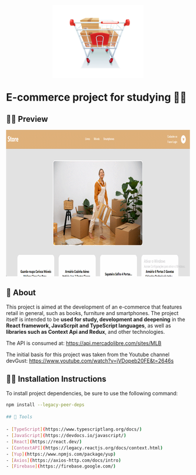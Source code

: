 <h1>
    <p align="center">
    <img src="./src/assets/14182.jpg" width="250" height="200"  />
        </p>
    <p>E-commerce project for studying 👨‍💻</p>
</h1>

## 🧑‍💻 Preview

<p align="center">
    <img src="./src/assets/GIF_Project.gif" alt="GIF" width="700" height="400"  />
</p>

## 📖 About

This project is aimed at the development of an e-commerce that features retail in general, such as books, furniture and smartphones. The project itself is intended to be **used for study, development and deepening** in the **React framework, JavaScrpit and TypeScript languages**, as well as **libraries such as Context Api and Redux**, and other technologies.

The API is consumed at: https://api.mercadolibre.com/sites/MLB

The initial basis for this project was taken from the Youtube channel devGust: https://www.youtube.com/watch?v=jVDopeb20FE&t=2646s

## 👷‍♂️ Installation Instructions

To install project dependencies, be sure to use the following command:

```bash
npm install --legacy-peer-deps

## 🔨 Tools

- [TypeScript](https://www.typescriptlang.org/docs/)
- [JavaScript](https://devdocs.io/javascript/)
- [React](https://react.dev/)
- [ContextAPI](https://legacy.reactjs.org/docs/context.html)
- [Yup](https://www.npmjs.com/package/yup)
- [Axios](https://axios-http.com/docs/intro)
- [Firebase](https://firebase.google.com/)
```
